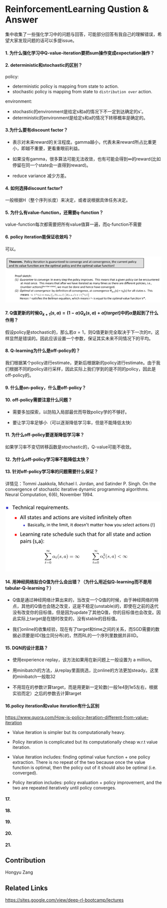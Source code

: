 # ReinforcementLearning Qustion & Answer

集中收集了一些强化学习中的问题与回答，可能部分回答有我自己的理解错误，希望大家发现问题的话可以多提issue。

#### 1. 为什么强化学习中Q-value-iteration要把sum操作变成expectation操作？


#### 2. deterministic和stochastic的区别？

policy:

- deterministic policy is mapping from state to action.
- stochastic policy is mapping from state to `distribution over` action.

environment:

- stochastic的environment是给定s和a的情况下不一定到达确定的s'。
- deterministic的environment是给定s和a的情况下转移概率是确定的。


#### 3.为什么要有discount factor？

- 表示对未来reward的关注程度。gamma越小，代表未来reward所占比重更小，即越不重要，更看重眼前利益。

- 如果没有gamma，很多算法可能无法收敛，也有可能会得到$\infty$的reward(比如停留在同一个state会一直得到reward)。

- reduce variance 减少方差。

#### 4. 如何选择discount factor?

一般根据H（整个序列长度）来决定，或者说根据具体任务决定。

#### 5. 为什么有value-function，还需要q-function？

value-function每次都需要把所有value值算一遍，而q-function不需要

#### 6. policy iteration能保证收敛吗？

可以。

![](./img/6.png)

#### 7. Q值更新的时候$Q_{k+1}(s,a)=(1-\alpha)Q_k(s,a)+\alpha [target]$中的$\alpha$是起到了什么作用？

假设policy是stochastic的，那么若$\alpha=1$，则Q值更新完全取决于下一次的$\pi$，这样显然是错误的。因此应该设置一个参数，保证其实未来不同情况下的平均。

#### 8. Q-learning为什么是off-policy的？

我们根据某个policy进行estimate，更新后根据新的policy进行estimate。由于我们根据不同的policy进行采样，因此实际上我们学到的是不同的policy，因此是off-policy的。

#### 9. 什么是on-policy，什么是off-policy？


#### 10. off-policy需要注意什么问题？

- 需要多加探索，以防陷入局部最优而导致policy学的不够好。

- 要让学习率足够小（可以逐渐降低学习率，但是不能降低太快）

#### 11. 为什么off-policy要逐渐降低学习率？

如果学习率不变切转移函数是stochastic的，Q-value可能不收敛。

#### 12. 为什么off-policy学习率不能降低太快？

#### 13. 针对off-policy学习率的问题需要什么保证？

详情见：Tommi Jaakkola, Michael I. Jordan, and Satinder P. Singh. On the convergence of stochastic iterative dynamic programming algorithms. Neural Computation, 6(6), November 1994.

![](./img/13.png)

#### 14. 用神经网络拟合Q值为什么会出错？（为什么用近似Q-learning而不是用tabular-Q-learning？）

- Q值是通过神经网络计算出来的，当改变一个Q值的时候，由于神经网络的特点，其他的Q值也会随之改变，这是不稳定(unstable)的，即使在之前的迭代没有改变你的目标值，但是因为update了其他Q值，你的目标值也会改变。因此实际上target是在随时改变的，没有stable的目标值。

- 我们online的收集经验，现在有了target和time之间的关系，而SGD需要的数据必须要是IID(独立同分布)的，然而RL的一个序列里数据并非IID。

#### 15. DQN的设计思路？

- 使用experience replay，该方法如果用在新问题上一般设置为 a million。

- 用minibatch的方法，从replay里面挑选，比online的方法更加steady。这里的minibatch一般取32

- 不用现在的参数计算target，而是用更新一定轮数(一般1e4到1e5左右，根据实验而定）之后的参数去计算target


#### 16.policy iteration和value iteration有什么区别

https://www.quora.com/How-is-policy-iteration-different-from-value-iteration

- Value iteration is simpler but its computationally heavy.

- Policy iteration is complicated but its computationally cheap w.r.t value iteration.

- Value iteration includes: finding optimal value function + one policy extraction. There is no repeat of the two because once the value function is optimal, then the policy out of it should also be optimal (i.e. converged).

- Policy iteration includes: policy evaluation + policy improvement, and the two are repeated iteratively until policy converges.

#### 17. 

#### 18.

#### 19.

#### 20.

#### 21.


## Contribution

Hongyu Zang

## Related Links

https://sites.google.com/view/deep-rl-bootcamp/lectures

